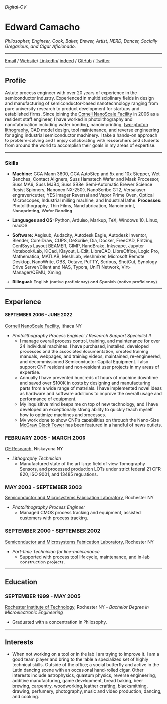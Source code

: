*Digital-CV*
# Edward Camacho

*Philosopher, Engineer, Cook, Baker, Brewer, Artist, NERD, Dancer, Socially Gregarious, and Cigar Aficionado.*
***
[Email](mailto:caribeancube@gmail.com) / [Website](https://github.com/caribeancube/Digital-CV/blob/main/README.md)/ [LinkedIn](https://www.linkedin.com/in/edward-camacho-1a382916/)/ [indeed](https://profile.indeed.com/?hl=en&co=US&from=gnav-homepage&_ga=2.263698767.2131236399.1658755236-2122425119.1658162846) / [GitHub](https://github.com/caribeancube) / [Twitter](https://twitter.com/caribeancube) 
***
## Profile
Astute process engineer with over 20 years of experience in the semiconductor industry. Experienced in multidisciplinary fields in design and manufacturing of semiconductor-based nanotechnology ranging from pure university research to product development for startups and established firms. Since joining the [Cornell NanoScale Facility](https://www.cnf.cornell.edu/) in 2006 as a resident staff engineer, I have worked in photolithography and nanofabrication including wafer bonding, nanoimprinting, [two-photon lithography](https://confluence.cornell.edu/display/CNFUserWiki/Two-photon+Lithography), CAD model design, tool maintenance, and reverse engineering for aging industrial semiconductor machinery. I take a hands-on approach to problem-solving and I enjoy collaborating with researchers and students from around the world to accomplish their goals in my areas of expertise. 
***
### Skills
- **Machine:** GCA Mann 3600, GCA AutoStep and  5x and 10x Stepper, Wet Benches, Contact Aligners, Suss Hamatech Wafer and Mask Processor, Suss MA6, Suss MJB4, Suss SB8e,  Semi-Automatic Brewer Science Resist Spinners, Nanonex NX-2500, NanoScribe GT2, Versalaser engraver/cutter, YES Imager Reversal and Vapor Prime Oven, Optical Microscopes, Industrial milling machine, and Industrial lathe. 
**Processes:** Photolithography, Thin Films, Nanofabrication, Nanoimprint, Nanoprinting, Wafer Bonding 

- **Languages and OS:**  Python, Arduino, Markup, TeX, Windows 10, Linux, macOS

- **Software:** Aegisub, Audacity, Autodesk Eagle, Autodesk Inventor, Blender, CorelDraw, CUPS, DeScribe, Dia, Docker, FreeCAD, Fritzing, GenISsys Layout BEAMER, GIMP, HandBrake, Inkscape, Jupyter Notebook/Lab, KiCad, Klayout, L-Edit, LibreCAD, LibreOffice, Logic Pro, Mathematica, MATLAB, MeshLab, Meshmixer, Microsoft Remote Desktop, NanoWrite, OBS, Octave, PuTTY, Scribus, ShotCut, Synology Drive Server/Client and NAS, Typora, UniFi Network, Virt-Manager/QEMU, Xming

- **Bilingual:** English (native proficiency) and Spanish (native proficiency)
***
## Experience
#### SEPTEMBER  2006 - JUNE 2022
[Cornell NanoScale Facility](https://www.cnf.cornell.edu/), Ithaca NY 
- *Photolithography Process Engineer / Research Support Specialist II*
	- I manage overall process control, training,  and maintenance for over 24 individual machines. I have purchased, installed, developed processes and the associated documentation, created training manuals, webpages, and training videos, maintained, re-engineered, and decommissioned Semiconductor Capital Equipment.  I also support CNF resident and non-resident user projects in my areas of expertise.
	- Annually I have prevented hundreds of hours of machine downtime and saved over $100K in costs by designing and manufacturing parts from a wide range of materials. I have implemented novel ideas as hardware and software additions to improve the overall usage and performance of equipment.
	- My inquisitive mind keeps me on top of new technology, and I have developed an exceptionally strong ability to quickly teach myself how to optimize machines and processes.  
	- My work done to show CNF’s capabilities on through [the Nano-Size McGraw Clock Tower](https://www.cnf.cornell.edu/highlights/tools/nanoscribe/clocktower) has been featured in a handful of news outlets. 

### FEBRUARY 2005 - MARCH 2006
[GE Research](https://www.ge.com/research/research-engine/rd-facilities/niskayuna), Niskayuna NY 
- *Lithography Technician*
	- Manufactured state of the art large field of view Tomography Sensors, and processed production LOTs under strict federal 21 CFR 820, ISO 9001, and 13485 regulations.

### MAY 2003 - SEPTEMBER 2003 
[Semiconductor and Microsystems Fabrication Laboratory](http://www.smfl.rit.edu/), Rochester NY 
- *Photolithography Process Engineer*
	- Managed CMOS process tracking and equipment, assisted customers with process tracking.

### SEPTEMBER  2000 - SEPTEMBER 2002 
[Semiconductor and Microsystems Fabrication Laboratory](http://www.smfl.rit.edu/), Rochester NY 
- *Part-time Technician for line-maintenance* 
	- Supported with process tool life cycle, maintenance, and in-lab construction projects.
***
## Education
### SEPTEMBER 1999 - MAY 2005
[Rochester Institute of Technology](https://www.rit.edu/), Rochester NY - *Bachelor Degree in Microelectronic Engineering*
- Graduated with a concentration in Philosophy. 
***
## Interests
- When not working on a tool or in the lab I am trying to improve it. I am a good team player and bring to the table a specialized set of highly technical skills. Outside of the office;  a social butterfly and active in the Latin dancing scene with an occasional hand-rolled cigar. Other interests include astrophysics, quantum physics, reverse engineering, additive manufacturing, game development, bread baking, beer brewing, carpentry, woodworking, leather crafting, blacksmithing,  drawing,  perfumery, photography,  music and video production, dancing, and cooking.

